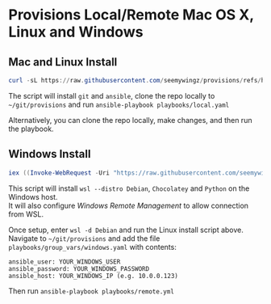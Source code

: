 Provisions Local/Remote Mac OS X, Linux and Windows
=====================================

## Mac and Linux Install
```powershell
curl -sL https://raw.githubusercontent.com/seemywingz/provisions/refs/heads/main/scripts/setup.sh | bash
```

The script will install `git` and `ansible`, clone the repo locally to `~/git/provisions` and run   `ansible-playbook playbooks/local.yaml`

Alternatively, you can clone the repo locally, make changes, and then run the playbook.

## Windows Install
```powershell
iex ((Invoke-WebRequest -Uri "https://raw.githubusercontent.com/seemywingz/provisions/main/scripts/setup.ps1" -UseBasicParsing).Content)
```
This script will install `wsl --distro Debian`, `Chocolatey` and `Python` on the Windows host.  
It will also configure _Windows Remote Management_ to allow connection from WSL.

Once setup, enter `wsl -d Debian` and run the Linux install script above.  
Navigate to `~/git/provisions` and add the file `playbooks/group_vars/windows.yaml` with contents:
```
ansible_user: YOUR_WINDOWS_USER
ansible_password: YOUR_WINDOWS_PASSWORD
ansible_host: YOUR_WINDOWS_IP (e.g. 10.0.0.123)
```
Then run `ansible-playbook playbooks/remote.yml`